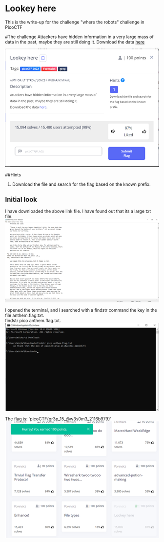 # Lookey here
This is the write-up for the challenge "where the robots" challenge in PicoCTF

#The challenge
Attackers have hidden information in a very large mass of data in the past, maybe they are still doing it.
Download the data <a href="https://artifacts.picoctf.net/c/126/anthem.flag.txt" download target="_blank">here</a>

![](img/screenshot1.png)

##Hints
1. Download the file and search for the flag based on the known prefix.

## Initial look
I have downloaded the above link file. I have found out that its a large txt file.
![](img/screenshot2.png)

I opened the terminal, and i searched with a findstr command the key in the file anthem.flag.txt. </br>
findstr pico anthem.flag.txt.
![](img/screenshot3.png)

The flag is: 'picoCTF{gr3p_15_@w3s0m3_2116b979}'
![](img/screenshot4.png)
